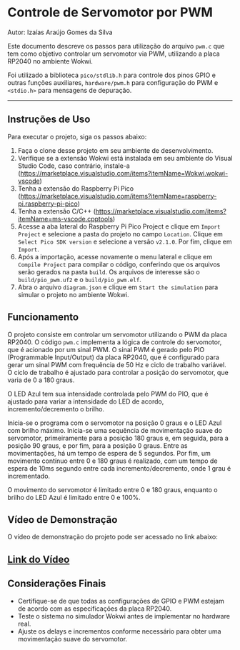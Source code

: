 
# Controle de Servomotor por PWM

Autor: Izaías Araújo Gomes da Silva

Este documento descreve os passos para utilização do arquivo `pwm.c` que tem como objetivo controlar um servomotor via PWM, utilizando a placa RP2040 no ambiente Wokwi. 

Foi utilizado a biblioteca `pico/stdlib.h` para controle dos pinos GPIO e outras funções auxiliares, `hardware/pwm.h` para configuração do PWM e `<stdio.h>` para mensagens de depuração.

---
## Instruções de Uso

Para executar o projeto, siga os passos abaixo:

1. Faça o clone desse projeto em seu ambiente de desenvolvimento.
2. Verifique se a extensão Wokwi está instalada em seu ambiente do Visual Studio Code, caso contrário, instale-a (https://marketplace.visualstudio.com/items?itemName=Wokwi.wokwi-vscode)
2. Tenha a extensão do Raspberry Pi Pico (https://marketplace.visualstudio.com/items?itemName=raspberry-pi.raspberry-pi-pico)
3. Tenha a extensão C/C++ (https://marketplace.visualstudio.com/items?itemName=ms-vscode.cpptools)
3. Acesse a aba lateral do Raspberry Pi Pico Project e clique em `Import Project` e selecione a pasta do projeto no campo `Location`. Clique em `Select Pico SDK version` e selecione a versão `v2.1.0`. Por fim, clique em `Import`.
6. Após a importação, acesse novamente o menu lateral e clique em `Compile Project` para compilar o código, conferindo que os arquivos serão gerados na pasta `build`. Os arquivos de interesse são o `build/pio_pwm.uf2` e o `build/pio_pwm.elf`.
4. Abra o arquivo `diagram.json` e clique em `Start the simulation` para simular o projeto no ambiente Wokwi.

## Funcionamento

O projeto consiste em controlar um servomotor utilizando o PWM da placa RP2040. O código `pwm.c` implementa a lógica de controle do servomotor, que é acionado por um sinal PWM. O sinal PWM é gerado pelo PIO (Programmable Input/Output) da placa RP2040, que é configurado para gerar um sinal PWM com frequência de 50 Hz e ciclo de trabalho variável. O ciclo de trabalho é ajustado para controlar a posição do servomotor, que varia de 0 a 180 graus.

O LED Azul tem sua intensidade controlada pelo PWM do PIO, que é ajustado para variar a intensidade do LED de acordo, incremento/decremento o brilho.

Inicia-se o programa com o servomotor na posição 0 graus e o LED Azul com brilho máximo. Inicia-se uma sequência de movimentação suave do servomotor, primeiramente para a posição 180 graus e, em seguida, para a posição 90 graus, e por fim, para a posição 0 graus. Entre as movimentações, há um tempo de espera de 5 segundos. Por fim, um movimento contínuo entre 0 e 180 graus é realizado, com um tempo de espera de 10ms segundo entre cada incremento/decremento, onde 1 grau é incrementado.

O movimento do servomotor é limitado entre 0 e 180 graus, enquanto o brilho do LED Azul é limitado entre 0 e 100%.


## Vídeo de Demonstração

O vídeo de demonstração do projeto pode ser acessado no link abaixo:

[Link do Vídeo](https://drive.google.com/file/d/1qWagbbgeSKdMzL1CfXfu9j5zuQgTh0tM/view?usp=drive_link)
---

## Considerações Finais
- Certifique-se de que todas as configurações de GPIO e PWM estejam de acordo com as especificações da placa RP2040.
- Teste o sistema no simulador Wokwi antes de implementar no hardware real.
- Ajuste os delays e incrementos conforme necessário para obter uma movimentação suave do servomotor.
